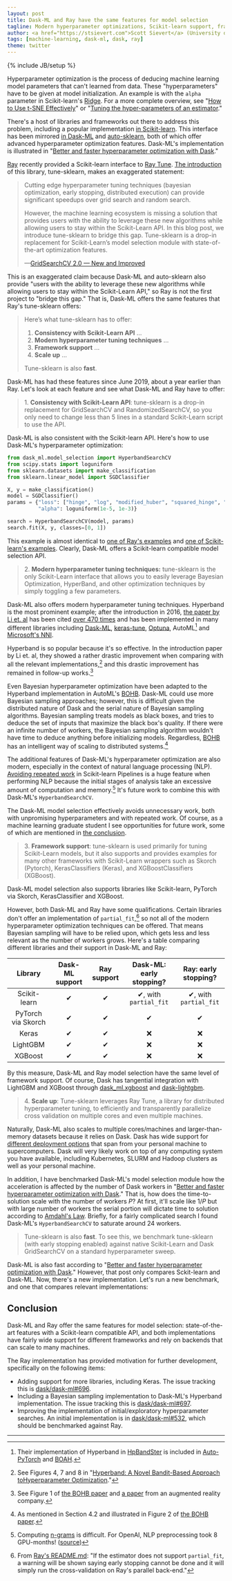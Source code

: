 ```yaml
---
layout: post
title: Dask-ML and Ray have the same features for model selection
tagline: Modern hyperparameter optimizations, Scikit-learn support, framework support and scaling to many machines.
author: <a href="https://stsievert.com">Scott Sievert</a> (University of Wisconsin–Madison)
tags: [machine-learning, dask-ml, dask, ray]
theme: twitter
---
```


{% include JB/setup %}

Hyperparameter optimization is the process of deducing machine learning model
parameters that can't learned from data. These "hyperparameters" have to be
given at model initialization. An example is with the `alpha` parameter in
Scikit-learn's [Ridge]. For a more complete overview, see "[How to Use t-SNE
Effectively][tsne]" or "[Tuning the hyper-parameters of an estimator][tuning]."

There's a host of libraries and frameworks out there to address this problem,
including a popular implementation [in Scikit-learn][skl-ms]. This interface
has been mirrored [in Dask-ML][dml-ms] and [auto-sklearn], both of which offer
advanced hyperparameter optimization features.  Dask-ML's implementation is
illustrated in "[Better and faster hyperparameter optimization with
Dask][db-bf]."

[auto-sklearn]:https://automl.github.io/auto-sklearn/master/

[Ray] recently provided a Scikit-learn interface to [Ray Tune].  [The
introduction][1] of this library, tune-sklearn, makes an exaggerated statement:

[Ray]:https://docs.ray.io
[Ray Tune]:https://docs.ray.io/en/master/tune.html

[dml-ms]:https://ml.dask.org/hyper-parameter-search.html
[skl-ms]:https://scikit-learn.org/stable/modules/grid_search.html
[tsne]:https://distill.pub/2016/misread-tsne/
[tuning]:https://scikit-learn.org/stable/modules/grid_search.html

[Ridge]:https://scikit-learn.org/stable/modules/generated/sklearn.linear_model.Ridge.html#sklearn.linear_model.Ridge
[1]:https://medium.com/distributed-computing-with-ray/gridsearchcv-2-0-new-and-improved-ee56644cbabf

> Cutting edge hyperparameter tuning techniques (bayesian optimization, early
> stopping, distributed execution) can provide significant speedups over grid
> search and random search.
>
> However, the machine learning ecosystem is missing a solution that provides
> users with the ability to leverage these new algorithms while allowing users
> to stay within the Scikit-Learn API. In this blog post, we introduce
> tune-sklearn to bridge this gap. Tune-sklearn is a drop-in replacement for
> Scikit-Learn’s model selection module with state-of-the-art optimization
> features.
>
> —[GridSearchCV 2.0 — New and Improved][1]

This is an exaggerated claim because Dask-ML and auto-sklearn also provide
"users with the ability to leverage these new algorithms while allowing users
to stay within the Scikit-Learn API," so Ray is not the first project to
"bridge this gap." That is, Dask-ML offers the same features that Ray's
tune-sklearn offers:

[dml-hod]:https://ml.dask.org/hyper-parameter-search.html

> Here’s what tune-sklearn has to offer:
> 1. **Consistency with Scikit-Learn API** ...
> 2. **Modern hyperparameter tuning techniques** ...
> 3. **Framework support** ...
> 4. **Scale up** ...
>
> Tune-sklearn is also **fast**.

Dask-ML has had these features since June 2019, about a year earlier than Ray.
Let's look at each feature and see what Dask-ML and Ray have to offer:

> 1\. **Consistency with Scikit-Learn API**: tune-sklearn is a drop-in
> replacement for GridSearchCV and RandomizedSearchCV, so you only need to
> change less than 5 lines in a standard Scikit-Learn script to use the API.

Dask-ML is also consistent with the Scikit-learn API. Here's how to use
Dask-ML's hyperparameter optimization:

``` python
from dask_ml.model_selection import HyperbandSearchCV
from scipy.stats import loguniform
from sklearn.datasets import make_classification
from sklearn.linear_model import SGDClassifier

X, y = make_classification()
model = SGDClassifier()
params = {"loss": ["hinge", "log", "modified_huber", "squared_hinge", "perceptron"],
          "alpha": loguniform(1e-5, 1e-3)}

search = HyperbandSearchCV(model, params)
search.fit(X, y, classes=[0, 1])
```

This example is almost identical to [one of Ray's examples][sgd-eg] and [one of
Scikit-learn's examples][skl-eg]. Clearly, Dask-ML offers a Scikit-learn
compatible model selection API.

[skl-eg]:https://scikit-learn.org/stable/auto_examples/model_selection/plot_randomized_search.html#sphx-glr-auto-examples-model-selection-plot-randomized-search-py
[sgd-eg]:https://github.com/ray-project/tune-sklearn/blob/31f228e21ef632a89a74947252d8ad5323cbd043/examples/sgd.py

> 2\. **Modern hyperparameter tuning techniques:** tune-sklearn is the only
> Scikit-Learn interface that allows you to easily leverage Bayesian
> Optimization, HyperBand, and other optimization techniques by simply toggling
> a few parameters.

Dask-ML also offers modern hyperparameter tuning techniques. Hyperband is the
most prominent example; after the introduction in 2016, [the paper by Li et.
al][hyperband-paper] has been cited [over 470 times][470] and has been
implemented in many different libraries including [Dask-ML][hscv],
[keras-tune], [Optuna], AutoML[^automl] and [Microsoft's NNI][nni].

Hyperband is so popular because it's so effective. In the introduction paper by
Li et.  al, they showed a rather drastic improvement when comparing with all
the relevant implementations,[^hyperband-figs] and this drastic improvement has
remained in follow-up works.[^follow-up]


[^follow-up]:See Figure 1 of [the BOHB paper][BOHB paper] and [a paper][blippar] from an augmented reality company.

[^hyperband-figs]:See Figures 4, 7 and 8 in "[Hyperband: A Novel Bandit-Based Approach toHyperparameter Optimization][hyperband-paper]."

[blippar]:https://arxiv.org/pdf/1801.01596.pdf
[BOHB paper]:http://proceedings.mlr.press/v80/falkner18a/falkner18a.pdf
[nni]:https://nni.readthedocs.io/en/latest/Tuner/HyperbandAdvisor.html

Even Bayesian hyperparameter optimization have been adapted to the Hyperband
implementation in AutoML's [BOHB]. Dask-ML could use more Bayesian sampling
approaches; however, this is difficult given the distributed nature of Dask and
the serial nature of Bayesian sampling algorithms. Bayesian sampling treats
models as black boxes, and tries to deduce the set of inputs that maximize the
black box's quality. If there were an infinite number of workers, the Bayesian
sampling algorithm wouldn't have time to deduce anything before initializing
models. Regardless, [BOHB] has an intelligent way of scaling to distributed
systems.[^scaling]

[^scaling]:As mentioned in Section 4.2 and illustrated in Figure 2 of [the BOHB paper][BOHB paper].

The additional features of Dask-ML's hyperparameter optimization are also
modern, especially in the context of natural language processing (NLP).
[Avoiding repeated work] in Scikit-learn Pipelines is a huge feature when
performing NLP because the initial stages of analysis take an excessive amount
of computation and memory.[^openai] It's future work to combine this with Dask-ML's
`HyperbandSearchCV`.

The Dask-ML model selection effectively avoids unnecessary work, both with
unpromising hyperparameters and with repeated work. Of course, as a machine
learning graduate student I see opportunities for future work, some of which
are mentioned in [the conclusion].

[the conclusion]:#conclusion
[hyperband-paper]:https://arxiv.org/pdf/1603.06560.pdf
[470]:https://scholar.google.com/scholar?cites=10473284631669296057&as_sdt=5,39&sciodt=0,39&hl=en

[^automl]:Their implementation of Hyperband in [HpBandSter] is included in [Auto-PyTorch] and [BOAH].

[^openai]:Computing [n-grams] is difficult. For OpenAI, NLP preprocessing took 8 GPU-months! ([source][gpt])

[n-grams]:https://en.wikipedia.org/wiki/N-gram
[gpt]:https://openai.com/blog/language-unsupervised/#drawbacks
[Avoiding repeated work]:https://ml.dask.org/hyper-parameter-search.html#avoid-repeated-work
[BOHB]:https://automl.github.io/HpBandSter/build/html/optimizers/bohb.html
[hscv]:https://ml.dask.org/modules/generated/dask_ml.model_selection.HyperbandSearchCV.html#dask_ml.model_selection.HyperbandSearchCV
[BOAH]:https://github.com/automl/BOAH
[Auto-PyTorch]:https://www.automl.org/wp-content/uploads/2018/09/chapter7-autonet.pdf
[HpBandSter]:https://github.com/automl/HpBandSter
[Optuna]:https://medium.com/optuna/optuna-supports-hyperband-93b0cae1a137
[keras-tune]:https://keras-team.github.io/keras-tuner/documentation/tuners/#hyperband-class

> 3\. **Framework support**: tune-sklearn is used primarily for tuning
> Scikit-Learn models, but it also supports and provides examples for many
> other frameworks with Scikit-Learn wrappers such as Skorch (Pytorch),
> KerasClassifiers (Keras), and XGBoostClassifiers (XGBoost).

Dask-ML model selection also supports libraries like Scikit-learn, PyTorch via
Skorch, KerasClassifier and XGBoost.

However, both Dask-ML and Ray have some qualifications. Certain libraries don't
offer an implementation of `partial_fit`,[^ray-pf] so not all of the modern
hyperparameter optimization techniques can be offered. That means Bayesian
sampling will have to be relied upon, which gets less and less relevant as the
number of workers grows. Here's a table comparing different libraries and their
support in Dask-ML and Ray:

| Library | Dask-ML support | Ray support | Dask-ML: early stopping? | Ray: early stopping? |
|:-----:|:-----:|:-----:|:-----:|:-----:|
| Scikit-learn | ✔ | ✔ | ✔, with `partial_fit` |✔, with `partial_fit` |
| PyTorch via Skorch | ✔ | ✔ | ✔ |✔ |
| Keras | ✔ |✔ | ❌|❌ |
| LightGBM | ✔ | ✔ | ❌ |❌ |
| XGBoost |✔ | ✔ | ❌ |❌ |

By this measure, Dask-ML and Ray model selection have the same level of
framework support. Of course, Dask has tangential integration with LightGBM and
XGBoost through [dask_ml.xgboost][dmlxg] and [dask-lightgbm][dml-lg].

[^ray-pf]:From [Ray's README.md]: "If the estimator does not support `partial_fit`, a warning will be shown saying early stopping cannot be done and it will simply run the cross-validation on Ray's parallel back-end."

[dml-lg]:https://github.com/dask/dask-lightgbm
[dmlxg]:https://ml.dask.org/xgboost.html
[Ray's README.md]:https://github.com/ray-project/tune-sklearn/blob/31f228e21ef632a89a74947252d8ad5323cbd043/README.md

> 4\. **Scale up**: Tune-sklearn leverages Ray Tune, a library for distributed
> hyperparameter tuning, to efficiently and transparently parallelize cross
> validation on multiple cores and even multiple machines.

Naturally, Dask-ML also scales to multiple cores/machines and
larger-than-memory datasets because it relies on Dask. Dask has wide support
for [different deployment options][ddo] that span from your personal machine to
supercomputers. Dask will very likely work on top of any computing system you
have available, including Kubernetes, SLURM and Hadoop clusters as well as your
personal machine.

In addition, I have benchmarked Dask-ML's model selection module how the
acceleration is affected by the number of Dask workers in "[Better and faster
hyperparameter optimization with Dask][db-bf]." That is, how does the
time-to-solution scale with the number of workers $P$? At first, it'll scale
like $1/P$ but with large number of workers the serial portion will dictate
time to solution according to [Amdahl's Law]. Briefly, for a fairly complicated
search I found Dask-ML's `HyperbandSearchCV` to saturate around 24 workers.

[^bohb-parallel]:In Section 4.2 of [their paper](http://proceedings.mlr.press/v80/falkner18a/falkner18a.pdf).

[db-bf]:https://blog.dask.org/2019/09/30/dask-hyperparam-opt

[Amdahl's Law]:https://en.wikipedia.org/wiki/Amdahl%27s_law
[ddo]:https://docs.dask.org/en/latest/setup.html
[plg]:https://lightgbm.readthedocs.io/en/latest/Parallel-Learning-Guide.html

> Tune-sklearn is also **fast**. To see this, we benchmark tune-sklearn (with
> early stopping enabled) against native Scikit-Learn and Dask GridSearchCV on
> a standard hyperparameter sweep.

Dask-ML is also fast according to "[Better and faster hyperparameter
optimization with Dask][db-bf]." However, that post only compares Sckit-learn
and Dask-ML. Now, there's a new implementation. Let's run a new benchmark, and
one that compares relevant implementations:

<!-- TODO: an experiment -->

## Conclusion

Dask-ML and Ray offer the same features for model selection: state-of-the-art
features with a Scikit-learn compatible API, and both implementations have
fairly wide support for different frameworks and rely on backends that can
scale to many machines.

The Ray implementation has provided motivation for further development,
specifically on the following items:

* Adding support for more libraries, including Keras. The issue tracking this
  is [dask/dask-ml#696][696].
* Including a Bayesian sampling implementation to Dask-ML's Hyperband
  implementation. The issue tracking this is [dask/dask-ml#697][697].
* Improving the implementation of initial/exploratory hyperparameter searches.
  An initial implementation is in [dask/dask-ml#532][532], which should be
  benchmarked against Ray.

[697]:https://github.com/dask/dask-ml/issues/697
[532]:https://github.com/dask/dask-ml/pull/532
[696]:https://github.com/dask/dask-ml/issues/696

---
